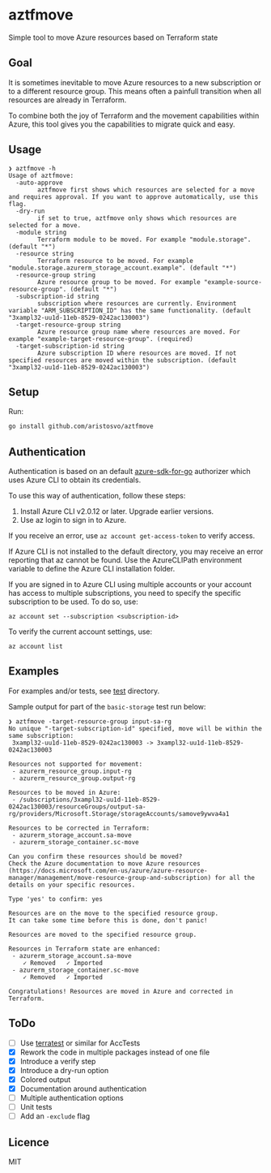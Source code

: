 # aztfmove
Simple tool to move Azure resources based on Terraform state

## Goal
It is sometimes inevitable to move Azure resources to a new subscription or to a different resource group. This means often a painfull transition when all resources are already in Terraform.

To combine both the joy of Terraform and the movement capabilities within Azure, this tool gives you the capabilities to migrate quick and easy.

## Usage
```
❯ aztfmove -h
Usage of aztfmove:
  -auto-approve
        aztfmove first shows which resources are selected for a move and requires approval. If you want to approve automatically, use this flag.
  -dry-run
        if set to true, aztfmove only shows which resources are selected for a move.
  -module string
        Terraform module to be moved. For example "module.storage". (default "*")
  -resource string
        Terraform resource to be moved. For example "module.storage.azurerm_storage_account.example". (default "*")
  -resource-group string
        Azure resource group to be moved. For example "example-source-resource-group". (default "*")
  -subscription-id string
        subscription where resources are currently. Environment variable "ARM_SUBSCRIPTION_ID" has the same functionality. (default "3xampl32-uu1d-11eb-8529-0242ac130003")
  -target-resource-group string
        Azure resource group name where resources are moved. For example "example-target-resource-group". (required)
  -target-subscription-id string
        Azure subscription ID where resources are moved. If not specified resources are moved within the subscription. (default "3xampl32-uu1d-11eb-8529-0242ac130003")
```

## Setup

Run:
```bash
go install github.com/aristosvo/aztfmove
```

## Authentication

Authentication is based on an default [azure-sdk-for-go](https://github.com/Azure/azure-sdk-for-go) authorizer which uses Azure CLI to obtain its credentials.

To use this way of authentication, follow these steps:

1. Install Azure CLI v2.0.12 or later. Upgrade earlier versions.
2. Use az login to sign in to Azure.

If you receive an error, use `az account get-access-token` to verify access.

If Azure CLI is not installed to the default directory, you may receive an error reporting that az cannot be found.
Use the AzureCLIPath environment variable to define the Azure CLI installation folder.

If you are signed in to Azure CLI using multiple accounts or your account has access to multiple subscriptions, you need to specify the specific subscription to be used. To do so, use:

```
az account set --subscription <subscription-id>
```
To verify the current account settings, use:
```
az account list
```


## Examples
For examples and/or tests, see [test](https://github.com/aristosvo/aztfmove/tree/main/test) directory.

Sample output for part of the `basic-storage` test run below:
```
❯ aztfmove -target-resource-group input-sa-rg
No unique "-target-subscription-id" specified, move will be within the same subscription:
 3xampl32-uu1d-11eb-8529-0242ac130003 -> 3xampl32-uu1d-11eb-8529-0242ac130003

Resources not supported for movement:
 - azurerm_resource_group.input-rg
 - azurerm_resource_group.output-rg

Resources to be moved in Azure:
 - /subscriptions/3xampl32-uu1d-11eb-8529-0242ac130003/resourceGroups/output-sa-rg/providers/Microsoft.Storage/storageAccounts/samove9ywva4a1

Resources to be corrected in Terraform:
 - azurerm_storage_account.sa-move
 - azurerm_storage_container.sc-move

Can you confirm these resources should be moved?
Check the Azure documentation to move Azure resources (https://docs.microsoft.com/en-us/azure/azure-resource-manager/management/move-resource-group-and-subscription) for all the details on your specific resources.

Type 'yes' to confirm: yes

Resources are on the move to the specified resource group.
It can take some time before this is done, don't panic!

Resources are moved to the specified resource group.

Resources in Terraform state are enhanced:
 - azurerm_storage_account.sa-move
    ✓ Removed   ✓ Imported
 - azurerm_storage_container.sc-move
    ✓ Removed   ✓ Imported

Congratulations! Resources are moved in Azure and corrected in Terraform.
```


## ToDo
- [ ] Use [terratest](https://terratest.gruntwork.io) or similar for AccTests
- [x] Rework the code in multiple packages instead of one file
- [x] Introduce a verify step 
- [x] Introduce a dry-run option 
- [x] Colored output
- [x] Documentation around authentication
- [ ] Multiple authentication options
- [ ] Unit tests
- [ ] Add an `-exclude` flag

## Licence

MIT